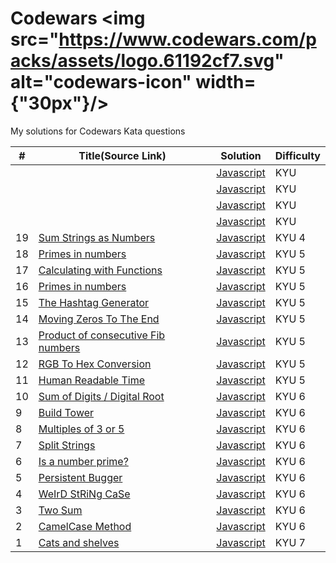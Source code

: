 # Codewars <img src="https://www.codewars.com/packs/assets/logo.61192cf7.svg" alt="codewars-icon" width={"30px"}/>



My solutions for Codewars Kata questions


| #   | Title(Source Link)                                                                                                                                                          | Solution                                                    | Difficulty |
| --- | -------------------------------------------------------------------------------------------------------------------------------------------------------------- | ----------------------------------------------------------- | ---------- |
|    | []() |    [Javascript](./KYU-)    | KYU        |
|    | []() |    [Javascript](./KYU-)    | KYU        |
|    | []() |    [Javascript](./KYU-)    | KYU        |
|    | []() |    [Javascript](./KYU-)    | KYU        |
| 19   | [Sum Strings as Numbers](https://www.codewars.com/kata/5324945e2ece5e1f32000370) |    [Javascript](./KYU-4/SumStrAsNums.js)    | KYU 4       |
| 18   | [Primes in numbers](https://www.codewars.com/kata/54d512e62a5e54c96200019e) |    [Javascript](./KYU-5/PrimeDecomposition.js)    | KYU 5       |
| 17   | [Calculating with Functions](https://www.codewars.com/kata/525f3eda17c7cd9f9e000b39) |    [Javascript](./KYU-5/CalcWithFunctions2.js)    | KYU 5       |
| 16   | [Primes in numbers](https://www.codewars.com/kata/54d512e62a5e54c96200019e) |    [Javascript](./KYU-5/)    | KYU 5       |
| 15   | [The Hashtag Generator](https://www.codewars.com/kata/52449b062fb80683ec000024) |    [Javascript](./KYU-5/Hashtag.js)    | KYU 5       |
| 14   | [Moving Zeros To The End](https://www.codewars.com/kata/52597aa56021e91c93000cb0) |    [Javascript](./KYU-5/MoveZeros.js)    | KYU 5       |
| 13   | [Product of consecutive Fib numbers](https://www.codewars.com/kata/5541f58a944b85ce6d00006a) |    [Javascript](./KYU-5/productFib.js)    | KYU 5       |
| 12   | [RGB To Hex Conversion](https://www.codewars.com/kata/513e08acc600c94f01000001/train/javascript) |    [Javascript](./KYU-5/rgbToHex.js)    | KYU 5       |
| 11   | [Human Readable Time](https://www.codewars.com/kata/52685f7382004e774f0001f7) |    [Javascript](./KYU-5/HumanReadableTime.js)    | KYU 5       |
| 10   | [Sum of Digits / Digital Root](https://www.codewars.com/kata/541c8630095125aba6000c00) |    [Javascript](./KYU-6/DigitalRoot.js)    | KYU 6       |
| 9   | [Build Tower](https://www.codewars.com/kata/576757b1df89ecf5bd00073b) |    [Javascript](./KYU-6/BuildTower.js)    | KYU 6       |
| 8   | [Multiples of 3 or 5](https://www.codewars.com/kata/514b92a657cdc65150000006) |    [Javascript](./KYU-6/MultiplesOf3And5.js)    | KYU 6       |
| 7   | [Split Strings](https://www.codewars.com/kata/515de9ae9dcfc28eb6000001) |    [Javascript](./KYU-6/SplitStrings.js)    | KYU 6       |
| 6   | [Is a number prime?](https://www.codewars.com/kata/5262119038c0985a5b00029f) |    [Javascript](./KYU-6/isPrime.js)    | KYU 6       |
| 5   | [Persistent Bugger](https://www.codewars.com/kata/55bf01e5a717a0d57e0000ec) |    [Javascript](./KYU-6/PersistentBugger.js)    | KYU 6       |
| 4   | [WeIrD StRiNg CaSe](https://www.codewars.com/kata/52b757663a95b11b3d00062d) |    [Javascript](./KYU-6/WeirdStringCase.js)    | KYU 6       |
| 3   | [Two Sum](https://www.codewars.com/kata/52c31f8e6605bcc646000082) |    [Javascript](./KYU-6/TwoSum.js)    | KYU 6       |
| 2   | [CamelCase Method](https://www.codewars.com/kata/587731fda577b3d1b0001196) |    [Javascript](./KYU-6/CamelCase.js)    | KYU 6       |
| 1   | [Cats and shelves](https://www.codewars.com/kata/62c93765cef6f10030dfa92b) |    [Javascript](./KYU-7/CatsAndShelves.js)    | KYU 7       |
